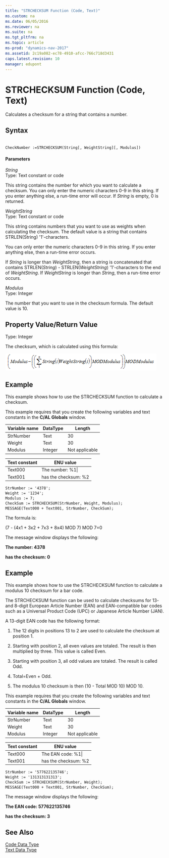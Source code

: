 ```yaml
---
title: "STRCHECKSUM Function (Code, Text)"
ms.custom: na
ms.date: 06/05/2016
ms.reviewer: na
ms.suite: na
ms.tgt_pltfrm: na
ms.topic: article
ms-prod: "dynamics-nav-2017"
ms.assetid: 2c19a082-ec78-4910-afcc-766c718d3431
caps.latest.revision: 10
manager: edupont
---
```

# STRCHECKSUM Function (Code, Text)
Calculates a checksum for a string that contains a number.  
  
## Syntax  
  
```  
  
CheckNumber :=STRCHECKSUM(String[, WeightString][, Modulus])  
```  
  
#### Parameters  
 *String*  
 Type: Text constant or code  
  
 This string contains the number for which you want to calculate a checksum. You can only enter the numeric characters 0\-9 in this string. If you enter anything else, a run\-time error will occur. If *String* is empty, 0 is returned.  
  
 *WeightString*  
 Type: Text constant or code  
  
 This string contains numbers that you want to use as weights when calculating the checksum. The default value is a string that contains STRLEN\(String\) '1'\-characters.  
  
 You can only enter the numeric characters 0\-9 in this string. If you enter anything else, then a run\-time error occurs.  
  
 If *String* is longer than *WeightString*, then a string is concatenated that contains STRLEN\(*String*\) \- STRLEN\(*WeightString*\) '1'\-characters to the end of *WeightString*. If *WeightString* is longer than *String*, then a run\-time error occurs.  
  
 *Modulus*  
 Type: Integer  
  
 The number that you want to use in the checksum formula. The default value is 10.  
  
## Property Value/Return Value  
 Type: Integer  
  
 The checksum, which is calculated using this formula:  
  
 ![STRCHECKSUM formula](media/NAV_STRCHECKSUM_Formula.gif "NAV\_STRCHECKSUM\_Formula")  
  
## Example  
 This example shows how to use the STRCHECKSUM function to calculate a checksum.  
  
 This example requires that you create the following variables and text constants in the **C/AL Globals** window.  
  
|Variable name|DataType|Length|  
|-------------------|--------------|------------|  
|StrNumber|Text|30|  
|Weight|Text|30|  
|Modulus|Integer|Not applicable|  
  
|Text constant|ENU value|  
|-------------------|---------------|  
|Text000|The number: %1\\|  
|Text001|has the checksum: %2|  
  
```  
StrNumber := '4378';  
Weight := '1234';  
Modulus := 7;   
CheckSum := STRCHECKSUM(StrNumber, Weight, Modulus);   
MESSAGE(Text000 + Text001, StrNumber, CheckSum);  
```  
  
 The formula is:  
  
 \(7 \- \(4x1 \+ 3x2 \+ 7x3 \+ 8x4\) MOD 7\) MOD 7\=0  
  
 The message window displays the following:  
  
 **The number: 4378**  
  
 **has the checksum: 0**  
  
## Example  
 This example shows how to use the STRCHECKSUM function to calculate a modulus 10 checksum for a bar code.  
  
 The STRCHECKSUM function can be used to calculate checksums for 13\- and 8\-digit European Article Number \(EAN\) and EAN\-compatible bar codes such as a Universal Product Code \(UPC\) or Japanese Article Number \(JAN\).  
  
 A 13\-digit EAN code has the following format:  
  
1.  The 12 digits in positions 13 to 2 are used to calculate the checksum at position 1.  
  
2.  Starting with position 2, all even values are totaled. The result is then multiplied by three. This value is called Even.  
  
3.  Starting with position 3, all odd values are totaled. The result is called Odd.  
  
4.  Total\=Even \+ Odd.  
  
5.  The modulus 10 checksum is then \(10 \- Total MOD 10\) MOD 10.  
  
 This example requires that you create the following variables and text constants in the **C/AL Globals** window.  
  
|Variable name|DataType|Length|  
|-------------------|--------------|------------|  
|StrNumber|Text|30|  
|Weight|Text|30|  
|Modulus|Integer|Not applicable|  
  
|Text constant|ENU value|  
|-------------------|---------------|  
|Text000|The EAN code: %1\\|  
|Text001|has the checksum: %2|  
  
```  
StrNumber := '577622135746';  
Weight := '131313131313';  
CheckSum := STRCHECKSUM(StrNumber, Weight);  
MESSAGE(Text000 + Text001, StrNumber, CheckSum);  
```  
  
 The message window displays the following:  
  
 **The EAN code: 577622135746**  
  
 **has the checksum: 3**  
  
## See Also  
 [Code Data Type](Code-Data-Type.md)   
 [Text Data Type](Text-Data-Type.md)